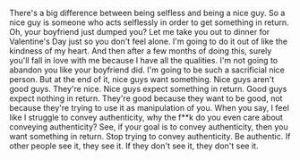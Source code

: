  There's a big difference between being selfless and being a nice guy. So a nice guy is someone who acts selflessly in order to get something in return. Oh, your boyfriend just dumped you? Let me take you out to dinner for Valentine's Day just so you don't feel alone. I'm going to do it out of like the kindness of my heart. And then after a few months of doing this, surely you'll fall in love with me because I have all the qualities. I'm not going to abandon you like your boyfriend did. I'm going to be such a sacrificial nice person. But at the end of it, nice guys want something. Nice guys aren't good guys. They're nice. Nice guys expect something in return. Good guys expect nothing in return. They're good because they want to be good, not because they're trying to use it as manipulation of you. When you say, I feel like I struggle to convey authenticity, why the f**k do you even care about conveying authenticity? See, if your goal is to convey authenticity, then you want something in return. Stop trying to convey authenticity. Be authentic. If other people see it, they see it. If they don't see it, they don't see it.